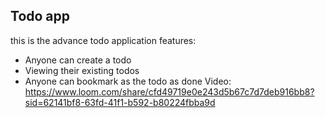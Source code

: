 ## Todo app

this is the advance todo application
features:

- Anyone can create a todo
- Viewing their existing todos
- Anyone can bookmark as the todo as done
  Video: https://www.loom.com/share/cfd49719e0e243d5b67c7d7deb916bb8?sid=62141bf8-63fd-41f1-b592-b80224fbba9d
